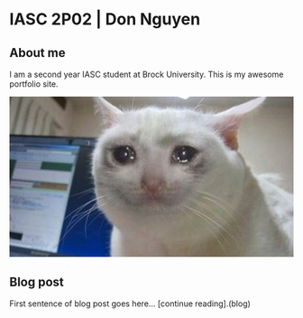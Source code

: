 # IASC 2P02 | Don Nguyen

## About me

I am a second year IASC student at Brock University. This is my awesome portfolio site.

![](imagez/crying.jpg)

## Blog post 

First sentence of blog post goes here... [continue reading].(blog)
